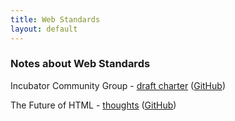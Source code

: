 ```yaml
---
title: Web Standards
layout: default
---
```


### Notes about Web Standards

Incubator Community Group - [draft charter](incubator-cg-charter) ([GitHub](https://github.com/adrianba/webstandards/blob/gh-pages/incubator-cg-charter.md))

The Future of HTML - [thoughts](HTML-innovation-vs-maintenance) ([GitHub](https://github.com/adrianba/webstandards/blob/gh-pages/HTML-innovation-vs-maintenance.md))